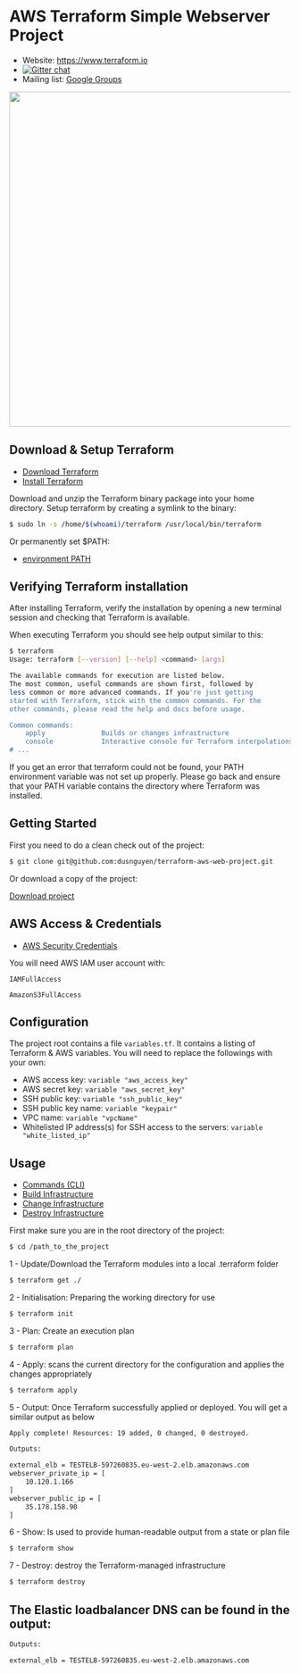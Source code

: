 AWS Terraform Simple Webserver Project
======================================

- Website: https://www.terraform.io
- [![Gitter chat](https://badges.gitter.im/hashicorp-terraform/Lobby.png)](https://gitter.im/hashicorp-terraform/Lobby)
- Mailing list: [Google Groups](http://groups.google.com/group/terraform-tool)

<img src="https://cdn.rawgit.com/hashicorp/terraform-website/master/content/source/assets/images/logo-hashicorp.svg" width="600px">


Download & Setup Terraform
--------------------------

-	[Download Terraform](https://www.terraform.io/downloads.html)
-   [Install Terraform](https://www.terraform.io/intro/getting-started/install.html)

Download and unzip the Terraform binary package into your home directory.
Setup terraform by creating a symlink to the binary:
```bash
$ sudo ln -s /home/$(whoami)/terraform /usr/local/bin/terraform
```

Or permanently set $PATH:
- [environment PATH](https://stackoverflow.com/questions/14637979/how-to-permanently-set-path-on-linux-unix)


Verifying Terraform installation
--------------------------------

After installing Terraform, verify the installation by opening a new terminal session and checking that Terraform is available.

When executing Terraform you should see help output similar to this:
```bash
$ terraform
Usage: terraform [--version] [--help] <command> [args]

The available commands for execution are listed below.
The most common, useful commands are shown first, followed by
less common or more advanced commands. If you're just getting
started with Terraform, stick with the common commands. For the
other commands, please read the help and docs before usage.

Common commands:
    apply              Builds or changes infrastructure
    console            Interactive console for Terraform interpolations
# ...
```

If you get an error that terraform could not be found, your PATH environment variable was not set up properly. Please go back and ensure that your PATH variable contains the directory where Terraform was installed.


Getting Started
---------------

First you need to do a clean check out of the project:
```bash
$ git clone git@github.com:dusnguyen/terraform-aws-web-project.git
```
Or download a copy of the project:

[Download project](https://github.com/dusnguyen/terraform-aws-web-project/archive/master.zip)


AWS Access & Credentials
------------------------

- [AWS Security Credentials](https://docs.aws.amazon.com/general/latest/gr/aws-security-credentials.html)

You will need AWS IAM user account with:
```
IAMFullAccess
```
```
AmazonS3FullAccess
```

Configuration
-------------
The project root contains a file `variables.tf`. It contains a listing of Terraform & AWS variables.
You will need to replace the followings with your own:
- AWS access key:
```variable "aws_access_key" ```
- AWS secret key:
```variable "aws_secret_key"```
- SSH public key:
```variable "ssh_public_key"```
- SSH public key name:
```variable "keypair"```
- VPC name:
```variable "vpcName" ```
- Whitelisted IP address(s) for SSH access to the servers:
```variable "white_listed_ip"```

Usage
-------

- [Commands (CLI)](https://www.terraform.io/docs/commands/index.html)
- [Build Infrastructure](https://www.terraform.io/intro/getting-started/build.html)
- [Change Infrastructure](https://www.terraform.io/intro/getting-started/change.html)
- [Destroy Infrastructure](https://www.terraform.io/intro/getting-started/destroy.html)

First make sure you are in the root directory of the project:
```bash
$ cd /path_to_the_project
```

1 - Update/Download the Terraform modules into a local .terraform folder
```bash
$ terraform get ./
```

2 - Initialisation: Preparing the working directory for use
```bash
$ terraform init
```

3 - Plan: Create an execution plan
```bash
$ terraform plan
```

4 - Apply: scans the current directory for the configuration and applies the changes appropriately
```bash
$ terraform apply
```

5 - Output: Once Terraform successfully applied or deployed. You will get a similar output as below
```bash
Apply complete! Resources: 19 added, 0 changed, 0 destroyed.

Outputs:

external_elb = TESTELB-597260835.eu-west-2.elb.amazonaws.com
webserver_private_ip = [
    10.120.1.166
]
webserver_public_ip = [
    35.178.158.90
]
```

6 - Show: Is used to provide human-readable output from a state or plan file
```bash
$ terraform show
```

7 - Destroy: destroy the Terraform-managed infrastructure
```bash
$ terraform destroy
```

The Elastic loadbalancer DNS can be found in the output:
-----------------------------------------------------------
```bash
Outputs:

external_elb = TESTELB-597260835.eu-west-2.elb.amazonaws.com
```

